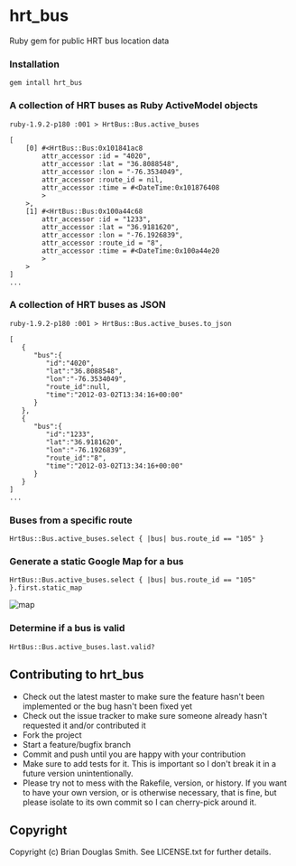 # hrt_bus

Ruby gem for public HRT bus location data

### Installation

    gem intall hrt_bus

### A collection of HRT buses as Ruby ActiveModel objects

    ruby-1.9.2-p180 :001 > HrtBus::Bus.active_buses

    [
        [0] #<HrtBus::Bus:0x101841ac8
            attr_accessor :id = "4020",
            attr_accessor :lat = "36.8088548",
            attr_accessor :lon = "-76.3534049",
            attr_accessor :route_id = nil,
            attr_accessor :time = #<DateTime:0x101876408
            >
        >,
        [1] #<HrtBus::Bus:0x100a44c68
            attr_accessor :id = "1233",
            attr_accessor :lat = "36.9181620",
            attr_accessor :lon = "-76.1926839",
            attr_accessor :route_id = "8",
            attr_accessor :time = #<DateTime:0x100a44e20
            >
        >
    ]
    ...
     
### A collection of HRT buses as JSON

    ruby-1.9.2-p180 :001 > HrtBus::Bus.active_buses.to_json

    [
       {
          "bus":{
             "id":"4020",
             "lat":"36.8088548",
             "lon":"-76.3534049",
             "route_id":null,
             "time":"2012-03-02T13:34:16+00:00"
          }
       },
       {
          "bus":{
             "id":"1233",
             "lat":"36.9181620",
             "lon":"-76.1926839",
             "route_id":"8",
             "time":"2012-03-02T13:34:16+00:00"
          }
       }
    ]
    ...

### Buses from a specific route

    HrtBus::Bus.active_buses.select { |bus| bus.route_id == "105" }

### Generate a static Google Map for a bus

    HrtBus::Bus.active_buses.select { |bus| bus.route_id == "105" }.first.static_map

![map](http://github.com/bds/hrt_bus/raw/master/examples/map.png)

### Determine if a bus is valid

    HrtBus::Bus.active_buses.last.valid?

## Contributing to hrt_bus
 
* Check out the latest master to make sure the feature hasn't been implemented or the bug hasn't been fixed yet
* Check out the issue tracker to make sure someone already hasn't requested it and/or contributed it
* Fork the project
* Start a feature/bugfix branch
* Commit and push until you are happy with your contribution
* Make sure to add tests for it. This is important so I don't break it in a future version unintentionally.
* Please try not to mess with the Rakefile, version, or history. If you want to have your own version, or is otherwise necessary, that is fine, but please isolate to its own commit so I can cherry-pick around it.

## Copyright

Copyright (c) Brian Douglas Smith. See LICENSE.txt for
further details.
